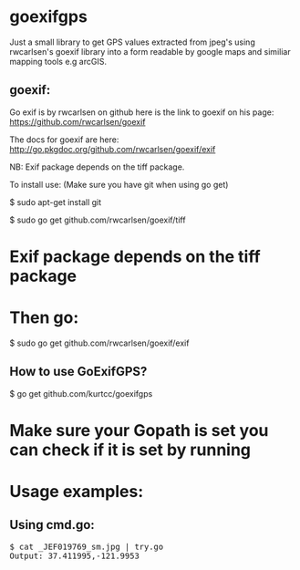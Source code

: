 goexifgps
=========

Just a small library to get GPS values extracted from jpeg's using rwcarlsen's goexif library into a form readable by google maps and similiar mapping tools e.g arcGIS.

goexif:
-------

Go exif is by rwcarlsen on github here is the link to goexif on his page:
https://github.com/rwcarlsen/goexif

The docs for goexif are here:
http://go.pkgdoc.org/github.com/rwcarlsen/goexif/exif

NB: Exif package depends on the tiff package.

To install use:  (Make sure you have git when using go get)

$ sudo apt-get install git

$ sudo go get github.com/rwcarlsen/goexif/tiff

# Exif package depends on the tiff package

# Then go:

$ sudo go get github.com/rwcarlsen/goexif/exif


How to use GoExifGPS?
---------------------

$ go get github.com/kurtcc/goexifgps
# Make sure your Gopath is set you can check if it is set by running 



# Usage examples:



</pre>

Using cmd.go:
---------------


<pre>
$ cat _JEF019769_sm.jpg | try.go
Output: 37.411995,-121.9953
</pre>



